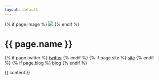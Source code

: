 ```yaml
---
layout: default
---
```

{% if page.image %}
<img class="instructor-image" src="{{ page.image }}">
{% endif %}

<div>
<h1>{{ page.name }}</h1>
{% if page.twitter %}
<a href="{{ page.twitter}}">twitter</a>
{% endif %}
{% if page.site %}
<a href="{{ page.site}}">site</a>
{% endif %}
{% if page.blog %}
<a href="{{ page.blog}}">blog</a>
{% endif %}
</div>

{{ content }}